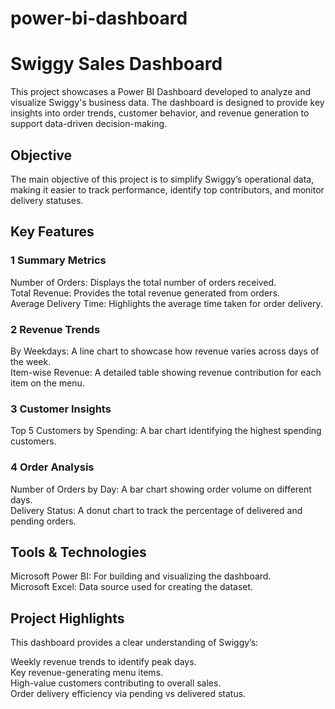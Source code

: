 # power-bi-dashboard
# Swiggy Sales Dashboard
This project showcases a Power BI Dashboard developed to analyze and visualize Swiggy's business data. The dashboard is designed to provide key insights into order trends, customer behavior, and revenue generation to support data-driven decision-making.

## Objective
The main objective of this project is to simplify Swiggy’s operational data, making it easier to track performance, identify top contributors, and monitor delivery statuses.

## Key Features
### 1 Summary Metrics

Number of Orders: Displays the total number of orders received.<br>
Total Revenue: Provides the total revenue generated from orders.<br>
Average Delivery Time: Highlights the average time taken for order delivery.
### 2 Revenue Trends

By Weekdays: A line chart to showcase how revenue varies across days of the week.<br>
Item-wise Revenue: A detailed table showing revenue contribution for each item on the menu.
### 3 Customer Insights

Top 5 Customers by Spending: A bar chart identifying the highest spending customers.
### 4 Order Analysis

Number of Orders by Day: A bar chart showing order volume on different days.<br>
Delivery Status: A donut chart to track the percentage of delivered and pending orders.

## Tools & Technologies
Microsoft Power BI: For building and visualizing the dashboard.<br>
Microsoft Excel: Data source used for creating the dataset.

## Project Highlights
This dashboard provides a clear understanding of Swiggy’s:

Weekly revenue trends to identify peak days.<br>
Key revenue-generating menu items.<br>
High-value customers contributing to overall sales.<br>
Order delivery efficiency via pending vs delivered status.
